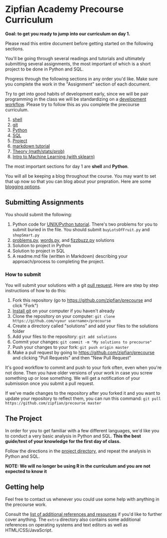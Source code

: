 # Zipfian Academy Precourse Curriculum

__Goal: to get you ready to jump into our curriculum on day 1.__

Please read this entire document before getting started on the following
sections.

You'll be going through several readings and tutorials and ultimately submitting
several assignments, the most important of which is a short project to be done in
Python and SQL.

Progress through the following sections in any order you'd like. Make sure
you complete the work in the "Assignment" section of each document.

Try to get into good habits of development early, since we will be pair programming in the class we will be standardizing on a [development workflow](workflow.md).  Please try to follow this as you complete the precourse curriculum.

1. [shell](assignment/shell.md)
1. [git](assignment/git.md)
1. [Python](assignment/python)
1. [SQL](assignment/sql.md)
1. [Project](project/readme.md)
1. [markdown tutorial](http://markdowntutorial.com/)
1. [Theory (math/stats/prob)](assignment/theory.md)
1. [Intro to Machine Learning (with sklearn)](http://nbviewer.ipython.org/github/fonnesbeck/Bios366/blob/master/notebooks/Section6_1-Scikit-Learn.ipynb)

The most important sections for day 1 are **shell** and **Python**.

You will all be keeping a blog throughout the course. You may want to set that
up now so that you can blog about your prepration. Here are some [blogging
options](extra/blog/readme.md).

## Submitting Assignments

You should submit the following:

1. Python code for [UNIX/Python tutorial](http://inst.eecs.berkeley.edu/~cs188/sp12/projects/tutorial/tutorial.html). There's two problems for you to submit buried in the file. You should submit `buyLotsOfFruit.py` and `shopSmart.py`
2. [problems.py](assignment/python/problems.py), [words.py](assignment/python/words.py), and [fizzbuzz.py](assignment/python/fizzbuzz.py) solutions
2. Solution to project in Python
3. Solution to project in SQL
4. A readme.md file (written in Markdown) describing your approach/process to completing the project.

### How to submit

You will submit your solutions with a git [pull request](https://help.github.com/articles/using-pull-requests). Here are step by step instructions of how to do this:

1. Fork this repository (go to https://github.com/zipfian/precourse and click "Fork")
1. [Install git](https://help.github.com/articles/set-up-git) on your computer
if you haven't already
1. Clone the repository on your computer: `git clone https://github.com/<your username>/precourse`
1. Create a directory called "solutions" and add your files to the solutions folder
1. Add your files to the repository: `git add solutions`
1. Commit your changes: `git commit -m "My solutions to precourse"`
1. Push your changes to your fork: `git push origin master`
1. Make a pull request by going to https://github.com/zipfian/precourse and clicking "Pull Requests" and then "New Pull Request"

It's good workflow to commit and push to your fork often, even when you're not done. Then you have older versions of your work in case you screw something up or lose something. We will get a notification of your submission once you submit a pull request.

If we've made changes to the repository after you forked it and you want to update your repository to reflect them, you can run this command: `git pull https://github.com/zipfian/precourse master`

## The Project

In order for you to get familiar with a few different languages, we'd like you
to conduct a very basic analysis in Python and SQL.  __This the best guide/test
of your knowledge for the first day of class.__

Follow the directions in the [project directory](project/readme.md), and
repeat the analysis in Python and SQL.

__NOTE: We will no longer be using R in the curriculum and you are not expected to know it__

## Getting help
Feel free to contact us whenever you could use some help with anything in the precourse work.

Consult the [list of additional references and resources](extra/references.md) if you'd
like to further cover anything. The `extra` directory also contains some
additional references on operating systems and text editors as well as
HTML/CSS/JavaScript.


